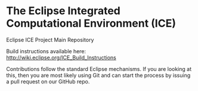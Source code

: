 The Eclipse Integrated Computational Environment (ICE)
===

Eclipse ICE Project Main Repository

Build instructions available here: http://wiki.eclipse.org/ICE_Build_Instructions

Contributions follow the standard Eclipse mechanisms. If you are looking at 
this, then you are most likely using Git and can start the process by issuing 
a pull request on our GitHub repo.
